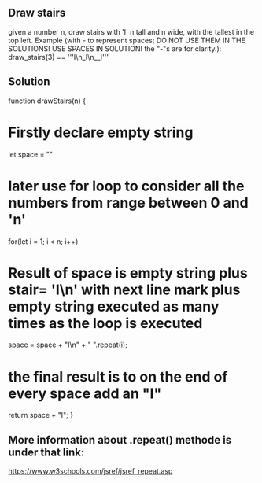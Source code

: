 ## Draw stairs

given a number n, draw stairs with 'I' n tall and n wide, with the tallest in the top left. Example (with - to represent spaces; DO NOT USE THEM IN THE SOLUTIONS! USE SPACES IN SOLUTION! the "-"s are for clarity.): draw_stairs(3) == '''I\n_I\n\_\_I'''

## Solution

function drawStairs(n) {

# Firstly declare empty string

let space = ""

# later use for loop to consider all the numbers from range between 0 and 'n'

for(let i = 1; i < n; i++)

# Result of space is empty string plus stair= 'I\n' with next line mark plus empty string executed as many times as the loop is executed

space = space + "I\n" + " ".repeat(i);

# the final result is to on the end of every space add an "I"

return space + "I";
}

## More information about .repeat() methode is under that link:

https://www.w3schools.com/jsref/jsref_repeat.asp
